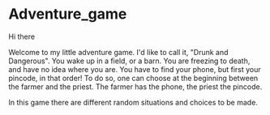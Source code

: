 # Adventure_game
Hi there

<p> Welcome to my little adventure game.
I'd like to call it, "Drunk and Dangerous".
You wake up in a field, or a barn.
You are freezing to death, and have no idea where you are.
You have to find your phone, but first your pincode, in that order!
To do so, one can choose at the beginning between the farmer and the priest.
The farmer has the phone, the priest the pincode. </p>
  
<p> In this game there are different random situations and choices to be made.</p>
